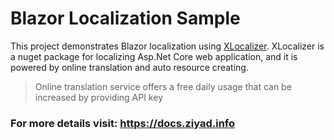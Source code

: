 # Blazor Localization Sample

This project demonstrates Blazor localization using [XLocalizer](https://github.com/LazZiya/XLocalizer). XLocalizer is a nuget package for localizing Asp.Net Core web application, and it is powered by online translation and auto resource creating.

> Online translation service offers a free daily usage that can be increased by providing API key

### For more details visit: https://docs.ziyad.info
